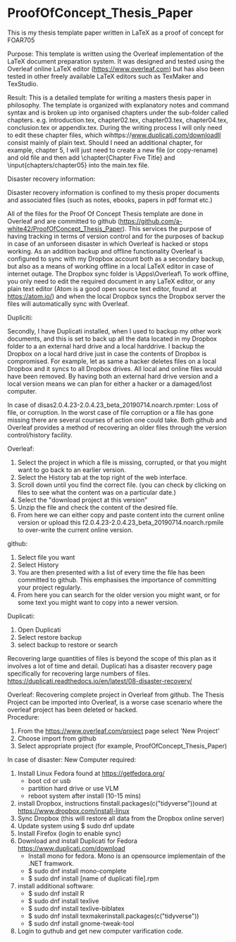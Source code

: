# ProofOfConcept_Thesis_Paper
This is my thesis template paper written in LaTeX as a proof of concept for FOAR705

Purpose: 
This template is written using the Overleaf implementation of the LaTeX document preparation system. It was designed and tested using the Overleaf online LaTeX editor (https://www.overleaf.com) but has also been tested in other freely available LaTeX editors such as TexMaker and TexStudio. 


Result:
This is a detailed template for writing a masters thesis paper in philosophy. The template is organized with explanatory notes and command syntax and is broken up into organised chapters under the sub-folder called chapters. e.g. introduction.tex, chapter02.tex, chapter03.tex, chapter04.tex, conclusion.tex or appendix.tex. During the writing process I will only need to edit these chapter files, which wihttps://www.duplicati.com/downloadll consist mainly of plain text. Should I need an additional chapter, for example, chapter 5, I will just need to create a new file (or copy-rename) and old file and then add \chapter{Chapter Five Title} and \input{chapters/chapter05} into the main.tex file. 

Disaster recovery information:

Disaster recovery information is confined to my thesis proper documents and associated files (such as notes, ebooks, papers in pdf format etc.)

All of the files for the Proof Of Concept Thesis template are done in Overleaf and are committed to github (https://github.com/a-white42/ProofOfConcept_Thesis_Paper). This services the purpose of having tracking in terms of version control and for the purposes of backup in case of an unforseen disaster in which Overleaf is hacked or stops working. As an addition backup and offline functionality Overleaf is configured to sync with my Dropbox account both as a secondary backup, but also as a means of working offline in a local LaTeX editor in case of internet outage. The Dropbox sync folder is \Apps\Overleaf\ To work offline, you only need to edit the required document in any LaTeX editor, or any plain text editor (Atom is a good open source text editor, found at https://atom.io/) and when the local Dropbox syncs the Dropbox server the files will automatically sync with Overleaf.   

Dupliciti:

Secondly, I have Duplicati installed, when I used to backup my other work documents, and this is set to back up all the data located in my Dropbox folder to a an external hard drive and a local harddrive. I backup the Dropbox on a local hard drive just in case the contents of Dropbox is compromised. For example, let as same a hacker deletes files on a local Dropbox and it syncs to all Dropbox drives. All local and online files would have been removed. By having both an external hard drive version and a local version means we can plan for either a hacker or a damaged/lost computer.  

In case of disas2.0.4.23-2.0.4.23_beta_20190714.noarch.rpmter: Loss of file, or corruption.
In the worst case of file corruption or a file has gone missing there are several courses of action one could take. 
Both github and Overleaf provides a method of recovering an older files through the version control/history facility.

Overleaf:
1. Select the project in which a file is missing, corrupted, or that you might want to go back to an earlier version. 
2. Select the History tab at the top right of the web interface.
3. Scroll down until you find the correct file. (you can check by clicking on files to see what the content was on a particular date.)
4. Select the "download project at this version"
5. Unzip the file and check the content of the desired file. 
6. From here we can either copy and paste content into the current online version or upload this f2.0.4.23-2.0.4.23_beta_20190714.noarch.rpmile to over-write the current online version.


github:
1. Select file you want
2. Select History
3. You are then presented with a list of every time the file has been committed to github. This emphasises the importance of committing your project regularly. 
4. From here you can search for the older version you might want, or for some text you might want to copy into a newer version. 


Duplicati:

1. Open Duplicati
2. Select restore backup
3. select backup to restore or search

Recovering large quantities of files is beyond the scope of this plan as it involves a lot of time and detail. Duplicati has a disaster recovery page specifically for recovering large numbers of files. 
https://duplicati.readthedocs.io/en/latest/08-disaster-recovery/



Overleaf:
Recovering complete project in Overleaf from github. The Thesis Project can be imported into Overleaf, is a worse case scenario where the overleaf project has been deleted or hacked.  
Procedure:
1. From the https://www.overleaf.com/project page select 'New Project'
2. Choose import from github
3. Select appropriate project (for example, ProofOfConcept_Thesis_Paper)


In case of disaster: New Computer required: 
1. Install Linux Fedora found at https://getfedora.org/
    - boot cd or usb
    - partition hard drive or use VLM
    - reboot system after install (10-15 mins)
2. install Dropbox, instructions finstall.packages(c("tidyverse"))ound at https://www.dropbox.com/install-linux
3. Sync Dropbox (this will restore all data from the Dropbox online server)
4. Update system using $ sudo dnf update
5. Install Firefox (login to enable sync)
6. Download and install Duplicati for Fedora https://www.duplicati.com/download
    - Install mono for fedora. Mono is an opensource implementain of the .NET framwork. 
    - $ sudo dnf install mono-complete
    - $ sudo dnf install [name of duplicati file].rpm
8. install additional software:
    - $ sudo dnf install R
    - $ sudo dnf install texlive
    - $ sudo dnf install texlive-biblatex
    - $ sudo dnf install texmakerinstall.packages(c("tidyverse"))
    - $ sudo dnf install gnome-tweak-tool
9. Login to guthub and get new computer varification code.
